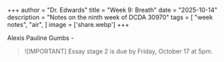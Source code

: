 +++
author = "Dr. Edwards"
title = "Week 9: Breath"
date = "2025-10-14"
description = "Notes on the ninth week of DCDA 30970"
tags = [
    "week notes",
    "air",
]
image = ['share.webp']
+++

Alexis Pauline Gumbs - 



> ![IMPORTANT]
> Essay stage 2 is due by Friday, October 17 at 5pm. 